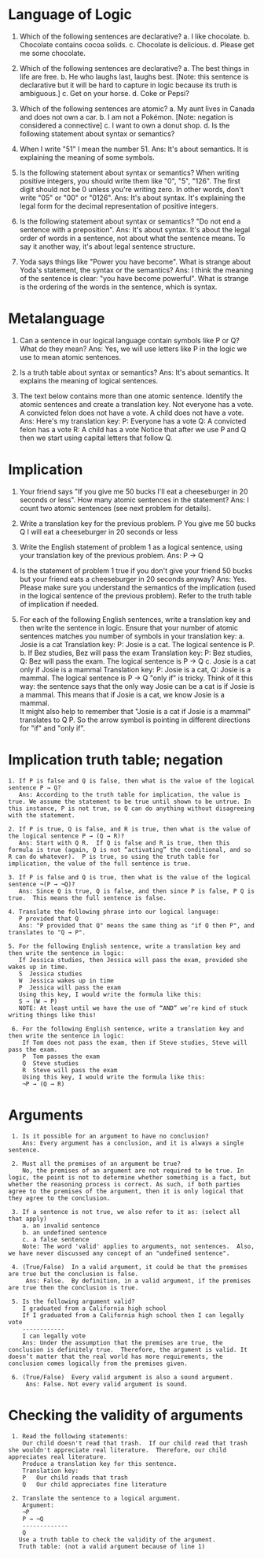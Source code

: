 # Language of Logic

  1. Which of the following sentences are declarative?
    a. I like chocolate.
    b. Chocolate contains cocoa solids.
    c. Chocolate is delicious.
    d. Please get me some chocolate.

  2. Which of the following sentences are declarative?
    a. The best things in life are free.
    b. He who laughs last, laughs best.
      [Note: this sentence is declarative but it will be hard to capture in logic because its truth is ambiguous.]
    c. Get on your horse.
    d. Coke or Pepsi?

  3. Which of the following sentences are atomic?
    a. My aunt lives in Canada and does not own a car.
    b. I am not a Pokémon.
		  [Note: negation is considered a connective]
    c. I want to own a donut shop.
    d. Is the following statement about syntax or semantics?

  4. When I write "51" I mean the number 51.
     Ans: It's about semantics.  It is explaining the meaning of some symbols. 
  
  5. Is the following statement about syntax or semantics?
     When writing positive integers, you should write them like "0", "5", "126".  The first digit should not be 0 unless you're writing zero.  In other words, don't write "05" or "00" or "0126".
     Ans: It's about syntax.  It's explaining the legal form for the decimal representation of positive integers.

  6. Is the following statement about syntax or semantics?
     "Do not end a sentence with a preposition".
      Ans: It's about syntax.  It's about the legal order of words in a sentence, not about what the sentence means.  To say it another way, it's about legal sentence structure.

  7. Yoda says things like "Power you have become".  What is strange about Yoda's statement, the syntax or the semantics?
     Ans: I think the meaning of the sentence is clear: "you have become powerful".  What is strange is the ordering of the words in the sentence, which is syntax.

# Metalanguage

  1. Can a sentence in our logical language contain symbols like P or Q? What do they mean?
     Ans: Yes, we will use letters like P in the logic we use to mean atomic sentences.

  2. Is a truth table about syntax or semantics?
     Ans: It's about semantics.  It explains the meaning of logical sentences.

  3. The text below contains more than one atomic sentence.  Identify the atomic sentences and create a translation key.
     Not everyone has a vote.  A convicted felon does not have a vote.  A child does not have a vote.
      Ans: Here's my translation key:
      P: Everyone has a vote
      Q: A convicted felon has a vote
      R: A child has a vote
      Notice that after we use P and Q then we start using capital letters that follow Q.

# Implication

   1. Your friend says "If you give me 50 bucks I'll eat a cheeseburger in 20 seconds or less".   How many atomic sentences in the statement?
   Ans: I count two atomic sentences (see next problem for details).

   2. Write a translation key for the previous problem.
      P  You give me 50 bucks
      Q  I will eat a cheeseburger in 20 seconds or less

   3. Write the English statement of problem 1 as a logical sentence, using your translation key of the previous problem.
      Ans: P → Q

   4. Is the statement of problem 1 true if you don't give your friend 50 bucks but your friend eats a cheeseburger in 20 seconds anyway?
      Ans: Yes. Please make sure you understand the semantics of the implication (used in the logical sentence of the previous problem). Refer to the truth table of implication if needed.
   
   5. For each of the following English sentences, write a translation key and then write the sentence in logic. Ensure that your number of atomic sentences matches you number of symbols in your translation key:
      a. Josie is a cat 
        Translation key: P: Josie is a cat.  The logical sentence is P.
      b. If Bez studies, Bez will pass the exam
        Translation key: P: Bez studies, Q: Bez will pass the exam. The logical sentence is P → Q
      c. Josie is a cat only if Josie is a mammal
        Translation key: P: Josie is a cat, Q: Josie is a mammal.  The logical sentence is P → Q
        "only if" is tricky.  Think of it this way: the sentence says that the only way Josie can be a cat is if Josie is a mammal.  This means that if Josie is a cat, we know Josie is a mammal.  
        It might also help to remember that "Josie is a cat if Josie is a mammal" translates to Q P.  So the arrow symbol is pointing in different directions for "if" and "only if".

# Implication truth table; negation

    1. If P is false and Q is false, then what is the value of the logical sentence P → Q?
       Ans: According to the truth table for implication, the value is true. We assume the statement to be true until shown to be untrue. In this instance, P is not true, so Q can do anything without disagreeing with the statement.
    
    2. If P is true, Q is false, and R is true, then what is the value of the logical sentence P → (Q → R)?
       Ans: Start with Q R.  If Q is false and R is true, then this formula is true (again, Q is not “activating” the conditional, and so R can do whatever).  P is true, so using the truth table for implication, the value of the full sentence is true.
    
    3. If P is false and Q is true, then what is the value of the logical sentence ¬(P → ¬Q)?
       Ans: Since Q is true, Q is false, and then since P is false, P Q is true.  This means the full sentence is false.
    
    4. Translate the following phrase into our logical language:
       P provided that Q
       Ans: "P provided that Q" means the same thing as "if Q then P", and translates to "Q → P".

    5. For the following English sentence, write a translation key and then write the sentence in logic:
       If Jessica studies, then Jessica will pass the exam, provided she wakes up in time.
       S  Jessica studies
       W  Jessica wakes up in time
       P  Jessica will pass the exam
       Using this key, I would write the formula like this:
       S → (W → P)
       NOTE: At least until we have the use of “AND” we’re kind of stuck writing things like this!

     6. For the following English sentence, write a translation key and then write the sentence in logic:
        If Tom does not pass the exam, then if Steve studies, Steve will pass the exam.
        P  Tom passes the exam
        Q  Steve studies
        R  Steve will pass the exam
        Using this key, I would write the formula like this:
        ¬P → (Q → R)

# Arguments

     1. Is it possible for an argument to have no conclusion?
        Ans: Every argument has a conclusion, and it is always a single sentence.

     2. Must all the premises of an argument be true?
        No, the premises of an argument are not required to be true. In logic, the point is not to determine whether something is a fact, but whether the reasoning process is correct. As such, if both parties agree to the premises of the argument, then it is only logical that they agree to the conclusion.

     3. If a sentence is not true, we also refer to it as: (select all that apply)
        a. an invalid sentence
        b. an undefined sentence 
        c. a false sentence
        Note: The word 'valid' applies to arguments, not sentences.  Also, we have never discussed any concept of an "undefined sentence".

     4. (True/False)  In a valid argument, it could be that the premises are true but the conclusion is false.
         Ans: False.  By definition, in a valid argument, if the premises are true then the conclusion is true.

     5. Is the following argument valid?
        I graduated from a California high school
        If I graduated from a California high school then I can legally vote
        ------------
        I can legally vote
        Ans: Under the assumption that the premises are true, the conclusion is definitely true.  Therefore, the argument is valid. It doesn’t matter that the real world has more requirements, the conclusion comes logically from the premises given.

     6. (True/False)  Every valid argument is also a sound argument.
         Ans: False. Not every valid argument is sound.

# Checking the validity of arguments

     1. Read the following statements:
        Our child doesn't read that trash.  If our child read that trash she wouldn't appreciate real literature.  Therefore, our child appreciates real literature.  
        Produce a translation key for this sentence.
        Translation key:
        P	Our child reads that trash
        Q	Our child appreciates fine literature

     2. Translate the sentence to a logical argument.
        Argument:
        ¬P
        P → ¬Q
        -------------
        Q
       Use a truth table to check the validity of the argument.
       Truth table: (not a valid argument because of line 1)
       
